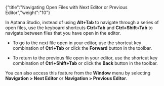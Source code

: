 {"title":"Navigating Open Files with Next Editor or Previous Editor","weight":"10"}

In Aptana Studio, instead of using **Alt+Tab** to navigate through a series of open files, use the keyboard shortcuts **Ctrl+Tab** and **Ctrl+Shift+Tab** to navigate between files that you have open in the editor.

* To go to the next file open in your editor, use the shortcut key combination of **Ctrl+Tab** or click the **Forward** button in the toolbar.

* To return to the previous file open in your editor, use the shortcut key combination of **Ctrl+Shift+Tab** or click the **Back** button in the toolbar.

You can also access this feature from the **Window** menu by selecting **Navigation > Next Editor** or **Navigation > Previous Editor**.
